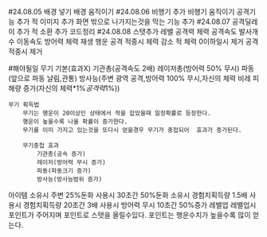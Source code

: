#24.08.05
배경 넣기
배경 움직이기
#24.08.06
비행기 추가
비행기 움직이기
공격기능 추가
적 이미지 추가
화면 밖으로 나가지는것을 막는 기능 추가
#24.08.07
공격딜레이 추가
적 소환 추가
코드정리
#24.08.08
스탯추가
    레밸
    공격력
    체력
    공격속도
    발사개수
    이동속도
    방어력
    체력 재생
    행운
공격 적중시 체력 감소
적 체력 0이하일시 제거
공격 적중시 제거

#해야될일
무기
    기본(효과X)
    기관총(공격속도 2배)
    레이저총(방어력 50% 무시)
    파동(앞으로 파동 날림,관통)
    방사능(주변 광역 공격,방어력 100% 무시,자신의 체력 비레 피해량 증가(자신의 체력*1%*공격력*1%))

    무기 획득법
        무기는 행운이 20이상인 상태에서 적을 잡았을때 일정확률로 등장한다.
        행운이 높을수록 나올 확률이 증가한다.
        무기를 이미 가지고 있는것을 또다시 얻을경우 무기가 충첩되어  효과가 증가된다.

        무기중첩 효과
            기관총(공속 증가)
            레이저(방어력 무시 증가)
            파동(파동크기 증가)
            방사능(방사능범위 증가)

아이템 
    소유시 주변 25%둔화 사용시 30초간 50%둔화
    소유시 경험치획득량 1.5배 사용시 경험치획득량 20초간 3배
    사용시 방어력 무시 10초간 50%증가
레밸업
    레밸업시 포인트가 주어지며 포인트로 스탯을 올릴수있다.
    포인트는 행운수치가 높을수록 많이 얻는다.